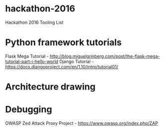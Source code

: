 # hackathon-2016
Hackathon 2016 Tooling List

#  Python framework tutorials
Flask Mega Tutorial             - http://blog.miguelgrinberg.com/post/the-flask-mega-tutorial-part-i-hello-world
Django Tutorial                 - https://docs.djangoproject.com/en/1.10/intro/tutorial01/  

#  Architecture  drawing



#  Debugging
OWASP Zed Attack Proxy Project  -  https://www.owasp.org/index.php/ZAP
